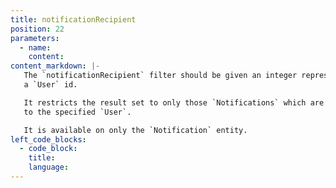 ```yaml
---
title: notificationRecipient
position: 22
parameters:
  - name:
    content:
content_markdown: |-
   The `notificationRecipient` filter should be given an integer representing
   a `User` id.

   It restricts the result set to only those `Notifications` which are directed
   to the specified `User`.

   It is available on only the `Notification` entity.
left_code_blocks:
  - code_block:
    title:
    language:
---
```

